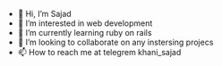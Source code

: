 - 👋 Hi, I’m Sajad
- 👀 I’m interested in web development
- 🌱 I’m currently learning ruby on rails
- 💞️ I’m looking to collaborate on any instersing projecs
- 📫 How to reach me at telegrem khani_sajad

<!---
khani-sajad/khani-sajad is a ✨ special ✨ repository because its `README.md` (this file) appears on your GitHub profile.
You can click the Preview link to take a look at your changes.
--->
